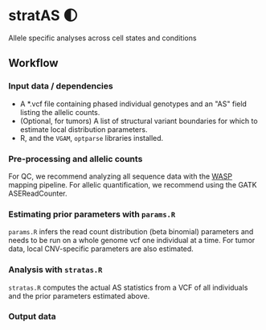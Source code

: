 # stratAS :first_quarter_moon:

Allele specific analyses across cell states and conditions

## Workflow

### Input data / dependencies

* A *.vcf file containing phased individual genotypes and an "AS" field listing the allelic counts.
* (Optional, for tumors) A list of structural variant boundaries for which to estimate local distribution parameters.
* R, and the `VGAM`, `optparse` libraries installed.

### Pre-processing and allelic counts

For QC, we recommend analyzing all sequence data with the [WASP](https://github.com/bmvdgeijn/WASP) mapping pipeline. For allelic quantification, we recommend using the GATK ASEReadCounter.

### Estimating prior parameters with `params.R`

`params.R` infers the read count distribution (beta binomial) parameters and needs to be run on a whole genome vcf one individual at a time. For tumor data, local CNV-specific parameters are also estimated.

### Analysis with `stratas.R`

`stratas.R` computes the actual AS statistics from a VCF of all individuals and the prior parameters estimated above.

### Output data
